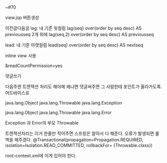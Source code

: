 ~#70



view.jsp
버튼생성

이전글다음글
lag: 내 기준 윗컬럼 lag(seq) over(order by seq desc) AS previousseq
        2개 위에          lag(seq,2) over(order by seq desc) AS previousseq

lead: 내 기준 아랫컬럼 lead(seq) over(order by seq desc) AS nextseq

inline view 사용

&readCountPermission=yes


댓글쓰기


다음주엔 트랜잭션 처리도 해야해 왜냐면 댓글써주면 그 사람한테 포인트가 올라가도록. 어드바이스로


java.lang.Object
   java.lang.Throwable
      java.lang.Exception

java.lang.Object
   java.lang.Throwable
      java.lang.Error

Exception 과 Error의 부모  Throwable


트랜잭션처리는 이거 한줄만 적어주면 스프링은 알아서 다 해준다.   오류가 발생되면 롤백을 해주겠다.
@Transactional(propagation=Propagation.REQUIRED, isolation=Isolation.READ_COMMITTED, rollbackFor= {Throwable.class})

root-context.xml에 이게 있어야 한다.
<!-- ==== #16. 트랜잭션 처리를 위해서 아래와 같이 트랜잭션매니저 객체를 bean 으로 등록해야 한다. ==== -->
<bean id="transactionManager" class="org.springframework.jdbc.datasource.DataSourceTransactionManager">
  <property name="dataSource" ref="dataSource" />
</bean>
<tx:annotation-driven transaction-manager="transactionManager" />

